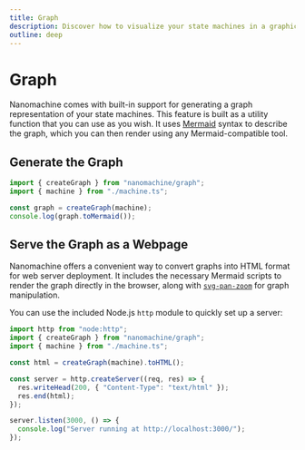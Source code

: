 ```yaml
---
title: Graph  
description: Discover how to visualize your state machines in a graphical format.
outline: deep
---
```


# Graph

Nanomachine comes with built-in support for generating a graph representation of your state machines. This feature is built as a utility function that you can use as you wish. It uses [Mermaid](https://mermaid-js.github.io/mermaid/#/) syntax to describe the graph, which you can then render using any Mermaid-compatible tool.

## Generate the Graph

```ts
import { createGraph } from "nanomachine/graph";
import { machine } from "./machine.ts";

const graph = createGraph(machine);
console.log(graph.toMermaid());
```

## Serve the Graph as a Webpage

Nanomachine offers a convenient way to convert graphs into HTML format for web server deployment. It includes the necessary Mermaid scripts to render the graph directly in the browser, along with [`svg-pan-zoom`](https://github.com/bumbu/svg-pan-zoom) for graph manipulation.

You can use the included Node.js `http` module to quickly set up a server:

```ts
import http from "node:http";
import { createGraph } from "nanomachine/graph";
import { machine } from "./machine.ts";

const html = createGraph(machine).toHTML();

const server = http.createServer((req, res) => {
  res.writeHead(200, { "Content-Type": "text/html" });
  res.end(html);
});

server.listen(3000, () => {
  console.log("Server running at http://localhost:3000/");
});
```
